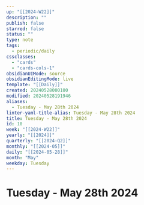 ```yaml
---
up: "[[2024-W22]]"
description: ""
publish: false
starred: false
status: ""
type: note
tags:
  - periodic/daily
cssclasses:
  - "cards"
  - "cards-cols-1"
obsidianUIMode: source
obsidianEditingMode: live
template: "[[Daily]]"
created: 20240528000100
modified: 20240528191946
aliases:
  - Tuesday - May 28th 2024
linter-yaml-title-alias: Tuesday - May 28th 2024
title: Tuesday - May 28th 2024
id: 10
week: "[[2024-W22]]"
yearly: "[[2024]]"
quarterly: "[[2024-Q2]]"
monthly: "[[2024-05]]"
daily: "[[2024-05-28]]"
month: "May"
weekday: Tuesday
---
```


# Tuesday - May 28th 2024
